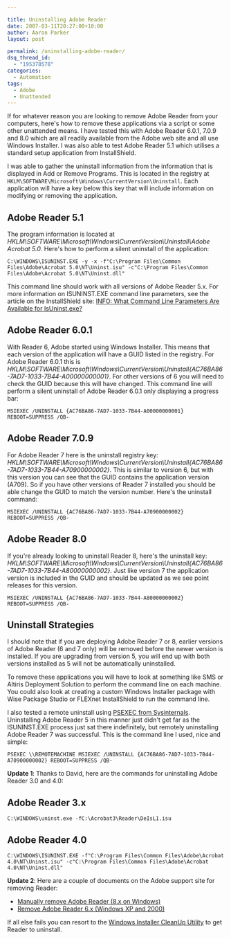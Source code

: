 ```yaml
---

title: Uninstalling Adobe Reader
date: 2007-03-11T20:27:00+10:00
author: Aaron Parker
layout: post

permalink: /uninstalling-adobe-reader/
dsq_thread_id:
  - "195378578"
categories:
  - Automation
tags:
  - Adobe
  - Unattended
---
```

If for whatever reason you are looking to remove Adobe Reader from your computers, here's how to remove these applications via a script or some other unattended means. I have tested this with Adobe Reader 6.0.1, 7.0.9 and 8.0 which are all readily available from the Adobe web site and all use Windows Installer. I was also able to test Adobe Reader 5.1 which utilises a standard setup application from InstallShield.

I was able to gather the uninstall information from the information that is displayed in Add or Remove Programs. This is located in the registry at `HKLM\SOFTWARE\Microsoft\Windows\CurrentVersion\Uninstall`. Each application will have a key below this key that will include information on modifying or removing the application.

## Adobe Reader 5.1

The program information is located at _HKLM\SOFTWARE\Microsoft\Windows\CurrentVersion\Uninstall\Adobe Acrobat 5.0_. Here's how to perform a silent uninstall of the application:

```
C:\WINDOWS\ISUNINST.EXE -y -x -f"C:\Program Files\Common Files\Adobe\Acrobat 5.0\NT\Uninst.isu" -c"C:\Program Files\Common Files\Adobe\Acrobat 5.0\NT\Uninst.dll"
```

This command line should work with all versions of Adobe Reader 5.x. For more information on ISUNINST.EXE command line parameters, see the article on the InstallShield site: [INFO: What Command Line Parameters Are Available for IsUninst.exe?](http://support.installshield.com/kb/view.asp?articleid=q100021)

## Adobe Reader 6.0.1

With Reader 6, Adobe started using Windows Installer. This means that each version of the application will have a GUID listed in the registry. For Adobe Reader 6.0.1 this is _HKLM\SOFTWARE\Microsoft\Windows\CurrentVersion\Uninstall\{AC76BA86-7AD7-1033-7B44-A00000000001}_. For other versions of 6 you will need to check the GUID because this will have changed. This command line will perform a silent uninstall of Adobe Reader 6.0.1 only displaying a progress bar:

```
MSIEXEC /UNINSTALL {AC76BA86-7AD7-1033-7B44-A00000000001} REBOOT=SUPPRESS /QB-
```

## Adobe Reader 7.0.9

For Adobe Reader 7 here is the uninstall registry key: _HKLM\SOFTWARE\Microsoft\Windows\CurrentVersion\Uninstall\{AC76BA86-7AD7-1033-7B44-A70900000002}_. This is similar to version 6, but with this version you can see that the GUID contains the application version (A709). So if you have other versions of Reader 7 installed you should be able change the GUID to match the version number. Here's the uninstall command:

```
MSIEXEC /UNINSTALL {AC76BA86-7AD7-1033-7B44-A70900000002} REBOOT=SUPPRESS /QB-
```

## Adobe Reader 8.0

If you're already looking to uninstall Reader 8, here's the uninstall key: _HKLM\SOFTWARE\Microsoft\Windows\CurrentVersion\Uninstall\{AC76BA86-7AD7-1033-7B44-A80000000002}_. Just like version 7 the application version is included in the GUID and should be updated as we see point releases for this version.

```
MSIEXEC /UNINSTALL {AC76BA86-7AD7-1033-7B44-A80000000002} REBOOT=SUPPRESS /QB-
```

## Uninstall Strategies

I should note that if you are deploying Adobe Reader 7 or 8, earlier versions of Adobe Reader (6 and 7 only) will be removed before the newer version is installed. If you are upgrading from version 5, you will end up with both versions installed as 5 will not be automatically uninstalled.

To remove these applications you will have to look at something like SMS or Altiris Deployment Solution to perform the command line on each machine. You could also look at creating a custom Windows Installer package with Wise Package Studio or FLEXnet InstallShield to run the command line.

I also tested a remote uninstall using [PSEXEC from Sysinternals](http://www.microsoft.com/technet/sysinternals/ProcessesAndThreads/PsExec.mspx). Uninstalling Adobe Reader 5 in this manner just didn't get far as the ISUNINST.EXE process just sat there indefinitely, but remotely uninstalling Adobe Reader 7 was successful. This is the command line I used, nice and simple:

```
PSEXEC \\REMOTEMACHINE MSIEXEC /UNINSTALL {AC76BA86-7AD7-1033-7B44-A70900000002} REBOOT=SUPPRESS /QB-
```

**Update 1**: Thanks to David, here are the commands for uninstalling Adobe Reader 3.0 and 4.0:

## Adobe Reader 3.x

```
C:\WINDOWS\uninst.exe -fC:\Acrobat3\Reader\DeIsL1.isu
```

## Adobe Reader 4.0

```
C:\WINDOWS\ISUNINST.EXE -f"C:\Program Files\Common Files\Adobe\Acrobat 4.0\NT\Uninst.isu" -c"C:\Program Files\Common Files\Adobe\Acrobat 4.0\NT\Uninst.dll"
```

**Update 2**: Here are a couple of documents on the Adobe support site for removing Reader:

  * [Manually remove Adobe Reader (8.x on Windows)](http://kb.adobe.com/selfservice/viewContent.do?externalId=kb400769)
  * [Remove Adobe Reader 6.x (Windows XP and 2000)](http://kb.adobe.com/selfservice/viewContent.do?externalId=327675)

If all else fails you can resort to the [Windows Installer CleanUp Utility](http://support.microsoft.com/kb/290301) to get Reader to uninstall.
